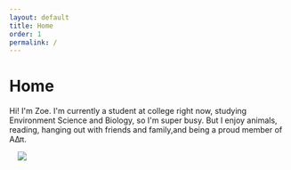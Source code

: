 ```yaml
---
layout: default
title: Home
order: 1
permalink: /
---
```


# Home

Hi! I'm Zoe. I'm currently a student at college right now, studying Environment Science and Biology, so I'm super busy. But I enjoy animals, reading, hanging out with friends and family,and being a proud member of AΔπ.

<img style="float: center; margin-left: 15px; margin-right: 15px" src="/{{ site.github.repo }}/images/alpha_delta_pi.jpeg">
